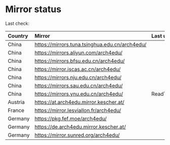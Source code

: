 <script src="./time.js"></script>
# Mirror status
Last check: <script type="text/javascript">localize(1682421300.134889);</script>

|Country|Mirror|Last update|
|:------|:-----|:----------|
|China|https://mirrors.tuna.tsinghua.edu.cn/arch4edu/|<script type="text/javascript">localize(1682404283);</script>|
|China|https://mirrors.aliyun.com/arch4edu/|<script type="text/javascript">localize(1682361079);</script>|
|China|https://mirrors.bfsu.edu.cn/arch4edu/|<script type="text/javascript">localize(1682361079);</script>|
|China|https://mirror.iscas.ac.cn/arch4edu/|<script type="text/javascript">localize(1682404283);</script>|
|China|https://mirrors.nju.edu.cn/arch4edu/|<script type="text/javascript">localize(1682317996);</script>|
|China|https://mirrors.sau.edu.cn/arch4edu/|<script type="text/javascript">localize(1673850842);</script>|
|China|https://mirrors.ynu.edu.cn/arch4edu/|ReadTimeout|
|Austria|https://at.arch4edu.mirror.kescher.at/|<script type="text/javascript">localize(1682404283);</script>|
|France|https://mirror.lesviallon.fr/arch4edu/|<script type="text/javascript">localize(1682361079);</script>|
|Germany|https://pkg.fef.moe/arch4edu/|<script type="text/javascript">localize(1682404283);</script>|
|Germany|https://de.arch4edu.mirror.kescher.at/|<script type="text/javascript">localize(1682404283);</script>|
|Germany|https://mirror.sunred.org/arch4edu/|<script type="text/javascript">localize(1682404283);</script>|

<script src="./tablefilter/tablefilter.js"></script>
<script src="./table.js"></script>